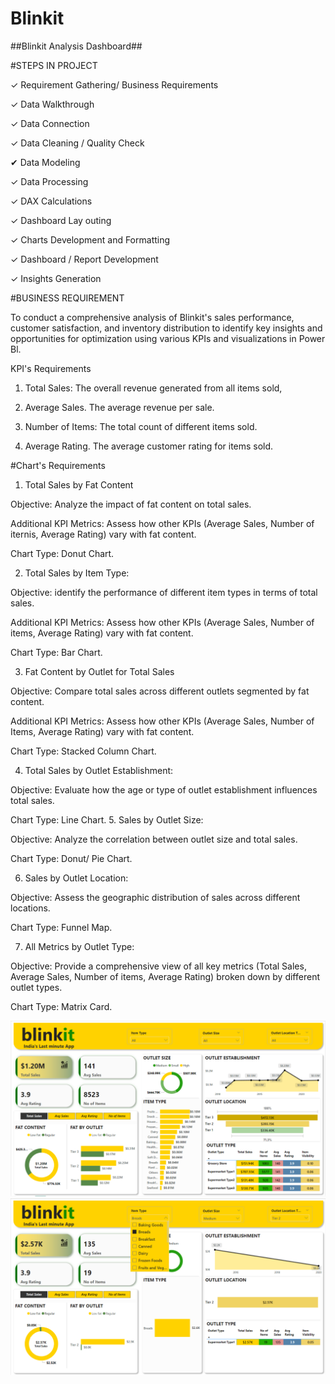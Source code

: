 # Blinkit
 ##Blinkit Analysis Dashboard##
 
 #STEPS IN PROJECT

✓ Requirement Gathering/ Business Requirements

✓ Data Walkthrough

✓ Data Connection

✓ Data Cleaning / Quality Check

✔ Data Modeling

✓ Data Processing

✓ DAX Calculations

✓ Dashboard Lay outing

✓ Charts Development and Formatting

✓ Dashboard / Report Development

✓ Insights Generation

#BUSINESS REQUIREMENT

To conduct a comprehensive analysis of Blinkit's sales performance, customer satisfaction, and inventory distribution to identify key insights and opportunities for optimization using various KPIs and visualizations in Power Bl.

KPI's Requirements

1. Total Sales: The overall revenue generated from all items sold,

2. Average Sales. The average revenue per sale.

3. Number of Items: The total count of different items sold.

4. Average Rating. The average customer rating for items sold.

#Chart's Requirements

1. Total Sales by Fat Content

Objective: Analyze the impact of fat content on total sales.

Additional KPI Metrics: Assess how other KPIs (Average Sales, Number of iternis, Average Rating) vary with fat content.

Chart Type: Donut Chart.

2. Total Sales by Item Type:

Objective: identify the performance of different item types in terms of total sales.

Additional KPI Metrics: Assess how other KPIs (Average Sales, Number of items, Average Rating) vary with fat content.

Chart Type: Bar Chart.

3. Fat Content by Outlet for Total Sales

Objective: Compare total sales across different outlets segmented by fat content.

Additional KPI Metrics: Assess how other KPIs (Average Sales, Number of Items, Average Rating) vary with fat content.

Chart Type: Stacked Column Chart.

4. Total Sales by Outlet Establishment:

Objective: Evaluate how the age or type of outlet establishment influences total sales.

Chart Type: Line Chart.
5. Sales by Outlet Size:

Objective: Analyze the correlation between outlet size and total sales.

Chart Type: Donut/ Pie Chart.

6. Sales by Outlet Location:

Objective: Assess the geographic distribution of sales across different locations.

Chart Type: Funnel Map.

7. All Metrics by Outlet Type:

Objective: Provide a comprehensive view of all key metrics (Total Sales, Average Sales, Number of items, Average Rating) broken down by different outlet types.

Chart Type: Matrix Card.


 
<img src="https://github.com/Mafia2404/Blinkit/blob/main/bln.png"/>
<img src="https://github.com/Mafia2404/Blinkit/blob/main/bln2.png"/>

